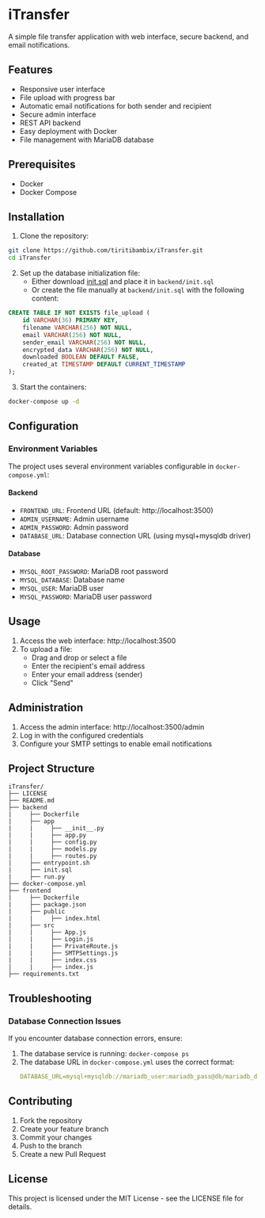 # iTransfer

A simple file transfer application with web interface, secure backend, and email notifications.

## Features

- Responsive user interface
- File upload with progress bar
- Automatic email notifications for both sender and recipient
- Secure admin interface
- REST API backend
- Easy deployment with Docker
- File management with MariaDB database

## Prerequisites

- Docker
- Docker Compose

## Installation

1. Clone the repository:
```bash
git clone https://github.com/tiritibambix/iTransfer.git
cd iTransfer
```

2. Set up the database initialization file:
   - Either download [init.sql](https://github.com/tiritibambix/iTransfer/blob/main/backend/init.sql) and place it in `backend/init.sql`
   - Or create the file manually at `backend/init.sql` with the following content:
```sql
CREATE TABLE IF NOT EXISTS file_upload (
    id VARCHAR(36) PRIMARY KEY,
    filename VARCHAR(256) NOT NULL,
    email VARCHAR(256) NOT NULL,
    sender_email VARCHAR(256) NOT NULL,
    encrypted_data VARCHAR(256) NOT NULL,
    downloaded BOOLEAN DEFAULT FALSE,
    created_at TIMESTAMP DEFAULT CURRENT_TIMESTAMP
);
```

3. Start the containers:
```bash
docker-compose up -d
```

## Configuration

### Environment Variables

The project uses several environment variables configurable in `docker-compose.yml`:

#### Backend
- `FRONTEND_URL`: Frontend URL (default: http://localhost:3500)
- `ADMIN_USERNAME`: Admin username
- `ADMIN_PASSWORD`: Admin password
- `DATABASE_URL`: Database connection URL (using mysql+mysqldb driver)

#### Database
- `MYSQL_ROOT_PASSWORD`: MariaDB root password
- `MYSQL_DATABASE`: Database name
- `MYSQL_USER`: MariaDB user
- `MYSQL_PASSWORD`: MariaDB user password

## Usage

1. Access the web interface: http://localhost:3500
2. To upload a file:
   - Drag and drop or select a file
   - Enter the recipient's email address
   - Enter your email address (sender)
   - Click "Send"

## Administration

1. Access the admin interface: http://localhost:3500/admin
2. Log in with the configured credentials
3. Configure your SMTP settings to enable email notifications

## Project Structure

```
iTransfer/
├── LICENSE
├── README.md
├── backend
|     ├── Dockerfile
|     ├── app
|     |     ├── __init__.py
|     |     ├── app.py
|     |     ├── config.py
|     |     ├── models.py
|     |     ├── routes.py
|     ├── entrypoint.sh
|     ├── init.sql
|     ├── run.py
├── docker-compose.yml
├── frontend
|     ├── Dockerfile
|     ├── package.json
|     ├── public
|     |     ├── index.html
|     ├── src
|     |     ├── App.js
|     |     ├── Login.js
|     |     ├── PrivateRoute.js
|     |     ├── SMTPSettings.js
|     |     ├── index.css
|     |     ├── index.js
├── requirements.txt
```

## Troubleshooting

### Database Connection Issues
If you encounter database connection errors, ensure:
1. The database service is running: `docker-compose ps`
2. The database URL in `docker-compose.yml` uses the correct format:
   ```yaml
   DATABASE_URL=mysql+mysqldb://mariadb_user:mariadb_pass@db/mariadb_db
   ```

## Contributing

1. Fork the repository
2. Create your feature branch
3. Commit your changes
4. Push to the branch
5. Create a new Pull Request

## License

This project is licensed under the MIT License - see the LICENSE file for details.